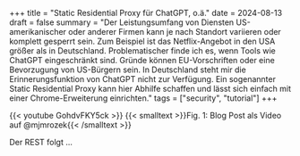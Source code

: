 +++
title = "Static Residential Proxy für ChatGPT, o.ä."
date = 2024-08-13
draft = false
summary = "Der Leistungsumfang von Diensten US-amerikanischer oder anderer Firmen kann je nach Standort variieren oder komplett gesperrt sein. Zum Beispiel ist das Netflix-Angebot in den USA größer als in Deutschland. Problematischer finde ich es, wenn Tools wie ChatGPT eingeschränkt sind. Gründe können EU-Vorschriften oder eine Bevorzugung von US-Bürgern sein. In Deutschland steht mir die Erinnerungsfunktion von ChatGPT nicht zur Verfügung. Ein sogenannter Static Residential Proxy kann hier Abhilfe schaffen und lässt sich einfach mit einer Chrome-Erweiterung einrichten."
tags = ["security", "tutorial"]
+++

{{< youtube GohdvFKY5ck >}}
{{< smalltext >}}Fig. 1: Blog Post als Video auf @mjmrozek{{< /smalltext >}} 

Der REST folgt ...